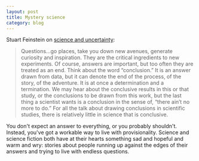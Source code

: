 ```yaml
---
layout: post
title: Mystery science
category: blog
---
```


Stuart Feinstein on [science and uncertainty](http://nautil.us/issue/2/uncertainty/certainly-not):

> Questions...go places, take you down new avenues, generate curiosity and inspiration. They are the critical ingredients to new experiments. Of course, answers are important, but too often they are treated as an end. Think about the word “conclusion.” It is an answer drawn from data, but it can denote the end of the process, of the story, of the adventure. It is at once a determination and a termination. We may hear about the conclusive results in this or that study, or the conclusions to be drawn from this work, but the last thing a scientist wants is a conclusion in the sense of, “there ain’t no more to do.” For all the talk about drawing conclusions in scientific studies, there is relatively little in science that is conclusive.

You don't expect an answer to everything, or you probably shouldn't. Instead, you've got a workable way to live with provisionality. Science and science fiction both have at their hearts something sad and hopeful and warm and wry: stories about people running up against the edges of their answers and trying to live with endless questions.